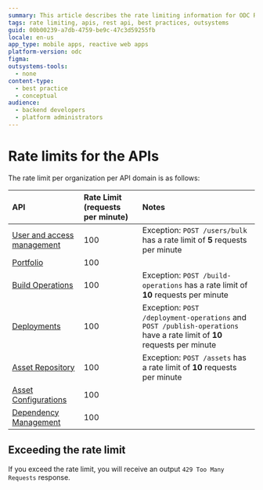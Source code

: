 ```yaml
---
summary: This article describes the rate limiting information for ODC REST APIs.
tags: rate limiting, apis, rest api, best practices, outsystems
guid: 00b00239-a7db-4759-be9c-47c3d59255fb
locale: en-us
app_type: mobile apps, reactive web apps
platform-version: odc
figma:
outsystems-tools:
  - none
content-type:
  - best practice
  - conceptual
audience:
  - backend developers
  - platform administrators
---
```


# Rate limits for the APIs

The rate limit per organization per API domain is as follows:

| API | Rate Limit (requests per minute) | Notes |
| :--- | :--- | :--- |
| [User and access management](../identity-v1.md) | 100 | Exception: `POST /users/bulk` has a rate limit of **5** requests per minute|
| [Portfolio](../portfolio-v1.md) | 100 | |
| [Build Operations](https://www.outsystems.com/tk/redirect?g=a359bc7f-74a0-4723-9f13-ca851718dc89) | 100 | Exception: `POST /build-operations` has a rate limit of **10** requests per minute |
| [Deployments](https://www.outsystems.com/tk/redirect?g=acf7cd06-3fe1-4bd3-85e8-06cd11aa0a7d) | 100 | Exception: `POST /deployment-operations` and `POST /publish-operations` have a rate limit of **10** requests per minute|
| [Asset Repository](https://www.outsystems.com/tk/redirect?g=9598cb1d-a50e-48d7-a43a-6582e43fd48b) | 100 | Exception: `POST /assets` has a rate limit of **10** requests per minute |
| [Asset Configurations](https://www.outsystems.com/tk/redirect?g=cb142916-250b-42b9-a983-7ccdaa028480) | 100 | |
| [Dependency Management](https://www.outsystems.com/tk/redirect?g=8a687cef-649f-4387-85e3-027954ac92cf) | 100 | |

## Exceeding the rate limit

If you exceed the rate limit, you will receive an output `429 Too Many Requests` response.